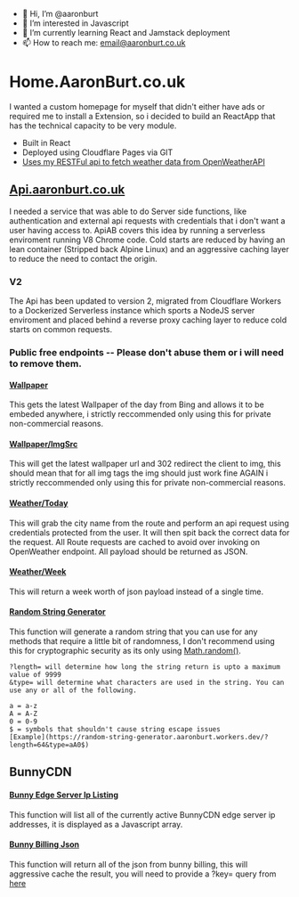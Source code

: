 - 👋 Hi, I’m @aaronburt
- 👀 I’m interested in Javascript
- 🌱 I’m currently learning React and Jamstack deployment
- 📫 How to reach me: email@aaronburt.co.uk


# Home.AaronBurt.co.uk

I wanted a custom homepage for myself that didn't either have ads or required me to install a Extension, so i decided to build an ReactApp that has the technical capacity to be very module. 

- Built in React
- Deployed using Cloudflare Pages via GIT
- [Uses my RESTFul api to fetch weather data from OpenWeatherAPI](https://home.aaronburt.co.uk/?city=congleton)


## [Api.aaronburt.co.uk](https://api.aaronburt.co.uk)

I needed a service that was able to do Server side functions, like authentication and external api requests with credentials that i don't want a user having access to. ApiAB covers this idea by running a serverless enviroment running V8 Chrome code. Cold starts are reduced by having an lean container (Stripped back Alpine Linux) and an aggressive caching layer to reduce the need to contact the origin.  

### V2
The Api has been updated to version 2, migrated from Cloudflare Workers to a Dockerized Serverless instance which sports a NodeJS server enviroment and placed behind a reverse proxy caching layer to reduce cold starts on common requests. 

### Public free endpoints -- Please don't abuse them or i will need to remove them. 

#### [Wallpaper](https://api.aaronburt.co.uk/wallpaper)
This gets the latest Wallpaper of the day from Bing and allows it to be embeded anywhere, i strictly reccommended only using this for private non-commercial reasons. 

#### [Wallpaper/ImgSrc](https://api.aaronburt.co.uk/wallpaper/embed)
This will get the latest wallpaper url and 302 redirect the client to img, this should mean that for all img tags the img should just work fine AGAIN i strictly reccommended only using this for private non-commercial reasons. 

#### [Weather/Today](https://api.aaronburt.co.uk/weather/now/london)

This will grab the city name from the route and perform an api request using credentials protected from the user. It will then spit back the correct data for the request. All Route requests are cached to avoid over invoking on OpenWeather endpoint. All payload should be returned as JSON.  

#### [Weather/Week](https://api.aaronburt.co.uk/weather/week/london)

This will return a week worth of json payload instead of a single time.

#### [Random String Generator](https://generate-random-string.aaronburt.workers.dev)

This function will generate a random string that you can use for any methods that require a little bit of randomness, I don't recommend using this for cryptographic security as its only using [Math.random()](https://deepsource.io/blog/dont-use-math-random/). 

```
?length= will determine how long the string return is upto a maximum value of 9999
&type= will determine what characters are used in the string. You can use any or all of the following. 

a = a-z 
A = A-Z
0 = 0-9
$ = symbols that shouldn't cause string escape issues
[Example](https://random-string-generator.aaronburt.workers.dev/?length=64&type=aA0$)
```

## BunnyCDN

#### [Bunny Edge Server Ip Listing](https://bunny-edge-server-list.aaronburt.co.uk)

This function will list all of the currently active BunnyCDN edge server ip addresses, it is displayed as a Javascript array.

#### [Bunny Billing Json](https://bunny-billing-json.aaronburt.co.uk/)

This function will return all of the json from bunny billing, this will aggressive cache the result, you will need to provide a ?key= query from [here](https://panel.bunny.net/account)
